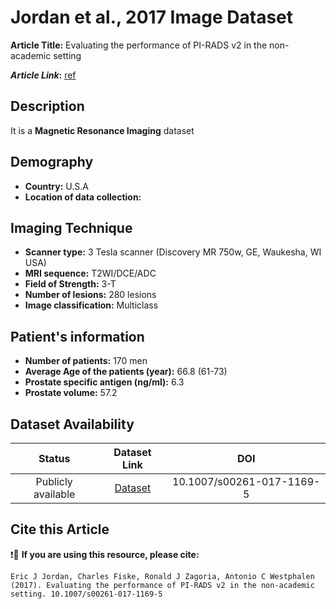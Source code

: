 # **Jordan et al., 2017 Image Dataset**
**Article Title:** Evaluating the performance of PI-RADS v2 in the non-academic setting

**_Article Link_:** [ref](https://link.springer.com/article/10.1007/s00261-017-1169-5)

## **Description**
It is a **Magnetic Resonance Imaging** dataset

## **Demography**
+ **Country:** U.S.A
+ **Location of data collection:** 

## **Imaging Technique**
+ **Scanner type:** 3 Tesla scanner (Discovery MR 750w, GE, Waukesha, WI USA)
+ **MRI sequence:** T2WI/DCE/ADC
+ **Field of Strength:** 3-T
+ **Number of lesions:** 280 lesions
+ **Image classification:** Multiclass
  
## **Patient's information**
+ **Number of patients:** 170 men
+ **Average Age of the patients (year):** 66.8 (61-73)
+ **Prostate specific antigen (ng/ml):** 6.3
+ **Prostate volume:** 57.2

## **Dataset Availability**

|**Status**|**Dataset Link**|**DOI**|
|:---:|:---:|:---:|
|Publicly available| [Dataset](https://link.springer.com/article/10.1007/s00261-017-1169-5)| 10.1007/s00261-017-1169-5


  
## **Cite this Article**

❗🛑 **If you are using this resource, please cite:**

```
Eric J Jordan, Charles Fiske, Ronald J Zagoria, Antonio C Westphalen (2017). Evaluating the performance of PI-RADS v2 in the non-academic setting. 10.1007/s00261-017-1169-5

```

